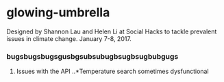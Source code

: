 # glowing-umbrella
Designed by Shannon Lau and Helen Li at Social Hacks to tackle prevalent issues in climate change. January 7-8, 2017.

### bugsbugsbugsgusbgsubsubugbsugbsugbubgugs
1. Issues with the API
..*Temperature search sometimes dysfunctional 
